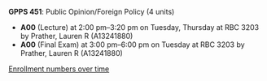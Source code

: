 **GPPS 451**: Public Opinion/Foreign Policy (4 units)

- **A00** (Lecture) at 2:00 pm–3:20 pm on Tuesday, Thursday at RBC 3203 by Prather, Lauren R (A13241880)
- **A00** (Final Exam) at 3:00 pm–6:00 pm on Tuesday at RBC 3203 by Prather, Lauren R (A13241880)

[Enrollment numbers over time](./GPPS451.tsv)
